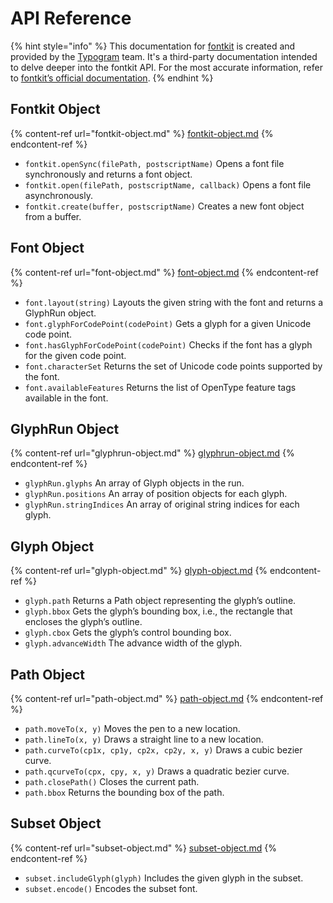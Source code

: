 # API Reference

{% hint style="info" %}
This documentation for [fontkit](https://github.com/foliojs/fontkit) is created and provided by the [Typogram](https://typogram.co/) team. It's a third-party documentation intended to delve deeper into the fontkit API. For the most accurate information, refer to [fontkit’s official documentation](https://github.com/foliojs/fontkit#readme).
{% endhint %}

## **Fontkit Object**

{% content-ref url="fontkit-object.md" %}
[fontkit-object.md](fontkit-object.md)
{% endcontent-ref %}

* `fontkit.openSync(filePath, postscriptName)` Opens a font file synchronously and returns a font object.
* `fontkit.open(filePath, postscriptName, callback)` Opens a font file asynchronously.
* `fontkit.create(buffer, postscriptName)` Creates a new font object from a buffer.

## **Font Object**

{% content-ref url="font-object.md" %}
[font-object.md](font-object.md)
{% endcontent-ref %}

* `font.layout(string)` Layouts the given string with the font and returns a GlyphRun object.
* `font.glyphForCodePoint(codePoint)` Gets a glyph for a given Unicode code point.
* `font.hasGlyphForCodePoint(codePoint)` Checks if the font has a glyph for the given code point.
* `font.characterSet` Returns the set of Unicode code points supported by the font.
* `font.availableFeatures` Returns the list of OpenType feature tags available in the font.

## **GlyphRun Object**

{% content-ref url="glyphrun-object.md" %}
[glyphrun-object.md](glyphrun-object.md)
{% endcontent-ref %}

* `glyphRun.glyphs` An array of Glyph objects in the run.
* `glyphRun.positions` An array of position objects for each glyph.
* `glyphRun.stringIndices` An array of original string indices for each glyph.

## **Glyph Object**

{% content-ref url="glyph-object.md" %}
[glyph-object.md](glyph-object.md)
{% endcontent-ref %}

* `glyph.path` Returns a Path object representing the glyph’s outline.
* `glyph.bbox` Gets the glyph’s bounding box, i.e., the rectangle that encloses the glyph’s outline.
* `glyph.cbox` Gets the glyph’s control bounding box.
* `glyph.advanceWidth` The advance width of the glyph.

## **Path Object**

{% content-ref url="path-object.md" %}
[path-object.md](path-object.md)
{% endcontent-ref %}

* `path.moveTo(x, y)` Moves the pen to a new location.
* `path.lineTo(x, y)` Draws a straight line to a new location.
* `path.curveTo(cp1x, cp1y, cp2x, cp2y, x, y)` Draws a cubic bezier curve.
* `path.qcurveTo(cpx, cpy, x, y)` Draws a quadratic bezier curve.
* `path.closePath()` Closes the current path.
* `path.bbox` Returns the bounding box of the path.

## Subset Object

{% content-ref url="subset-object.md" %}
[subset-object.md](subset-object.md)
{% endcontent-ref %}

* `subset.includeGlyph(glyph)` Includes the given glyph in the subset.
* `subset.encode()` Encodes the subset font.
